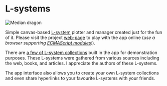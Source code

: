 # L-systems

![Median dragon](https://amphiluke.github.io/l-systems/img/dragon.png)

Simple canvas-based [L-system](https://en.wikipedia.org/wiki/L-system) plotter and manager created just for the fun of it. Please visit the project [web-page](https://amphiluke.github.io/l-systems/) to play with the app online (*use a browser supporting [ECMAScript modules](https://caniuse.com/#feat=es6-module)!*).

There are [a few of L-system collections](src/js/bank.js) built in the app for demonstration purposes. These L-systems were gathered from various sources including the web, books, and articles. I appreciate the authors of these L-systems.

The app interface also allows you to create your own L-system collections and even share hyperlinks to your favourite L-systems with your friends.